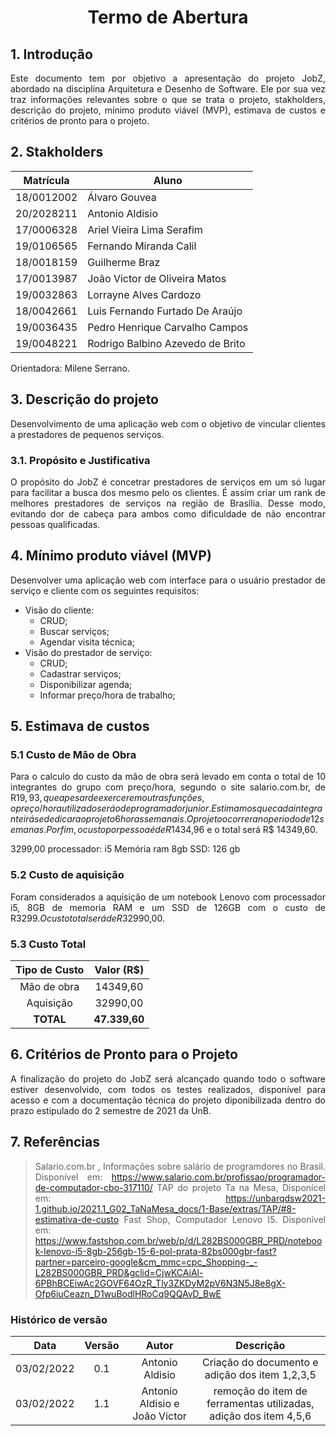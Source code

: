 # <center> Termo de Abertura

<div align="justify">

## 1. Introdução

Este documento tem por objetivo a apresentação do projeto JobZ, abordado na disciplina Arquitetura e Desenho de Software. Ele por sua vez traz informações relevantes sobre o que se trata o projeto, stakholders, descrição do projeto, mínimo produto viável (MVP), estimava de custos e critérios de pronto para o projeto.

## 2. Stakholders

| Matrícula  | Aluno                            |
| ---------- | -------------------------------- |
| 18/0012002 | Álvaro Gouvea                    |
| 20/2028211 | Antonio Aldisio                  |
| 17/0006328 | Ariel Vieira Lima Serafim        |
| 19/0106565 | Fernando Miranda Calil           |
| 18/0018159 | Guilherme Braz                   |
| 17/0013987 | João Victor de Oliveira Matos    |
| 19/0032863 | Lorrayne Alves Cardozo           |
| 18/0042661 | Luis Fernando Furtado De Araújo  |
| 19/0036435 | Pedro Henrique Carvalho Campos   |
| 19/0048221 | Rodrigo Balbino Azevedo de Brito |

Orientadora: Milene Serrano.

## 3. Descrição do projeto

Desenvolvimento de uma aplicação web com o objetivo de vincular clientes a prestadores de pequenos serviços.

### 3.1. Propósito e Justificativa

O propósito do JobZ é concetrar prestadores de serviços em um só lugar para facilitar a busca dos mesmo pelo os clientes. É assim criar um rank de melhores prestadores de serviços na região de Brasília. Desse modo, evitando dor de cabeça para ambos como dificuldade de não encontrar pessoas qualificadas.

## 4. Mínimo produto viável (MVP)

Desenvolver uma aplicação web com interface para o usuário prestador de serviço e cliente com os seguintes requisitos:

-   Visão do cliente:
    -   CRUD;
    -   Buscar serviços;
    -   Agendar visita técnica;
-   Visão do prestador de serviço:
    -   CRUD;
    -   Cadastrar serviços;
    -   Disponibilizar agenda;
    -   Informar preço/hora de trabalho;

## 5. Estimava de custos

### 5.1 Custo de Mão de Obra

Para o calculo do custo da mão de obra será levado em conta o total de 10 integrantes do grupo com preço/hora, segundo o site salario.com.br, de R$19,93, que apesar de exercerem outras funções, o preço/hora utilizado será o de programador junior. Estimamos que cada integrante irá se dedicar ao projeto 6 horas semanais. O projeto ocorrera no periodo de 12 semanas. Por fim, o custo por pessoa é de R$1434,96 e o total será R$ 14349,60.

3299,00 processador: i5
Memória ram 8gb
SSD: 126 gb

### 5.2 Custo de aquisição

Foram considerados a aquisição de um notebook Lenovo com processador i5, 8GB de memoria RAM e um SSD de 126GB com o custo de R$3299. O custo total será de R$32990,00.

### 5.3 Custo Total

| Tipo de Custo |  Valor (R$)   |
| :-----------: | :-----------: |
|  Mão de obra  |   14349,60    |
|   Aquisição   |   32990,00    |
|   **TOTAL**   | **47.339,60** |

## 6. Critérios de Pronto para o Projeto

A finalização do projeto do JobZ será alcançado quando todo o software estiver desenvolvido, com todos os testes realizados, disponível para acesso e com a documentação técnica do projeto diponibilizada dentro do prazo estipulado do 2 semestre de 2021 da UnB.

## 7. Referências

> Salario.com.br , Informações sobre salário de programdores no Brasil. Disponível em: https://www.salario.com.br/profissao/programador-de-computador-cbo-317110/
> TAP do projeto Ta na Mesa, Disponícel em: https://unbarqdsw2021-1.github.io/2021.1_G02_TaNaMesa_docs/1-Base/extras/TAP/#8-estimativa-de-custo
> Fast Shop, Computador Lenovo I5. Disponível em: https://www.fastshop.com.br/web/p/d/L282BS000GBR_PRD/notebook-lenovo-i5-8gb-256gb-15-6-pol-prata-82bs000gbr-fast?partner=parceiro-google&cm_mmc=cpc_Shopping-_-L282BS000GBR_PRD&gclid=CjwKCAiAl-6PBhBCEiwAc2GOVF64OzR_Tly3ZKDyM2pV6N3N5J8e8gX-Ofp6iuCeazn_D1wuBodlHRoCq9QQAvD_BwE

</div>

### Histórico de versão

|    Data    | Versão |             Autor             |                            Descrição                             |
| :--------: | :----: | :---------------------------: | :--------------------------------------------------------------: |
| 03/02/2022 |  0.1   |        Antonio Aldisio        |          Criação do documento e adição dos item 1,2,3,5          |
| 03/02/2022 |  1.1   | Antonio Aldisio e João Victor | remoção do item de ferramentas utilizadas, adição dos item 4,5,6 |
